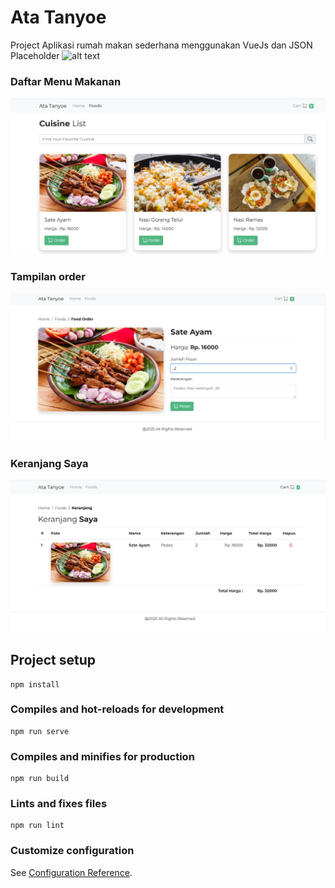 # Ata Tanyoe
Project Aplikasi rumah makan sederhana menggunakan VueJs dan JSON Placeholder
![alt text](https://user-images.githubusercontent.com/15280789/150911818-0cee36db-0495-445b-8eec-38ca13ee67d2.JPG)

### Daftar Menu Makanan
![image alt](https://github.com/Rizkapribadi/ata-tanyoe-webbased/blob/30ac757f7828cd3b8df6007bf539afdf76bcd6ef/011.JPG)

### Tampilan order
![image alt](https://github.com/Rizkapribadi/ata-tanyoe-webbased/blob/2b5283bb18bee57473f4741f0328f422ff18a5c0/12.JPG)

### Keranjang Saya
![image alt](https://github.com/Rizkapribadi/ata-tanyoe-webbased/blob/06a1cfbe654359921a90765b51d6f4a8b974d4fc/13.JPG)

## Project setup
```
npm install
```

### Compiles and hot-reloads for development
```
npm run serve
```

### Compiles and minifies for production
```
npm run build
```

### Lints and fixes files
```
npm run lint
```

### Customize configuration
See [Configuration Reference](https://cli.vuejs.org/config/).
